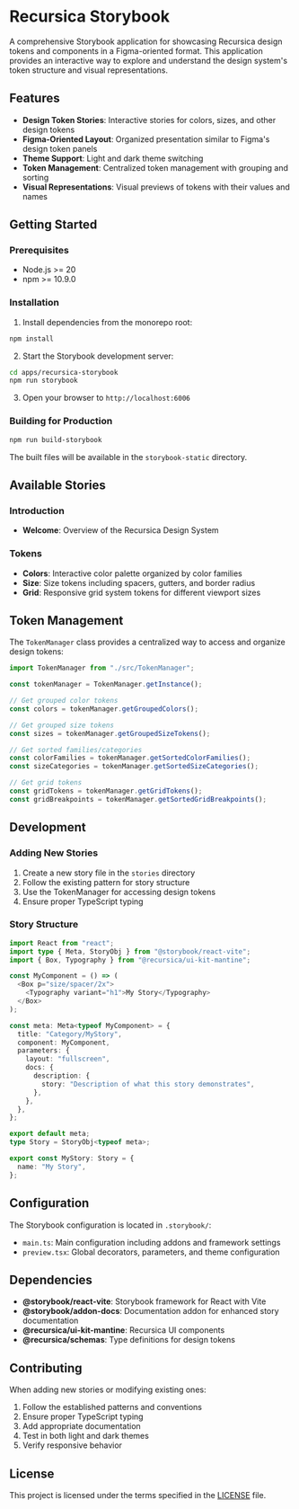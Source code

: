 # Recursica Storybook

A comprehensive Storybook application for showcasing Recursica design tokens and components in a Figma-oriented format. This application provides an interactive way to explore and understand the design system's token structure and visual representations.

## Features

- **Design Token Stories**: Interactive stories for colors, sizes, and other design tokens
- **Figma-Oriented Layout**: Organized presentation similar to Figma's design token panels
- **Theme Support**: Light and dark theme switching
- **Token Management**: Centralized token management with grouping and sorting
- **Visual Representations**: Visual previews of tokens with their values and names

## Getting Started

### Prerequisites

- Node.js >= 20
- npm >= 10.9.0

### Installation

1. Install dependencies from the monorepo root:

```sh
npm install
```

2. Start the Storybook development server:

```sh
cd apps/recursica-storybook
npm run storybook
```

3. Open your browser to `http://localhost:6006`

### Building for Production

```sh
npm run build-storybook
```

The built files will be available in the `storybook-static` directory.

## Available Stories

### Introduction

- **Welcome**: Overview of the Recursica Design System

### Tokens

- **Colors**: Interactive color palette organized by color families
- **Size**: Size tokens including spacers, gutters, and border radius
- **Grid**: Responsive grid system tokens for different viewport sizes

## Token Management

The `TokenManager` class provides a centralized way to access and organize design tokens:

```typescript
import TokenManager from "./src/TokenManager";

const tokenManager = TokenManager.getInstance();

// Get grouped color tokens
const colors = tokenManager.getGroupedColors();

// Get grouped size tokens
const sizes = tokenManager.getGroupedSizeTokens();

// Get sorted families/categories
const colorFamilies = tokenManager.getSortedColorFamilies();
const sizeCategories = tokenManager.getSortedSizeCategories();

// Get grid tokens
const gridTokens = tokenManager.getGridTokens();
const gridBreakpoints = tokenManager.getSortedGridBreakpoints();
```

## Development

### Adding New Stories

1. Create a new story file in the `stories` directory
2. Follow the existing pattern for story structure
3. Use the TokenManager for accessing design tokens
4. Ensure proper TypeScript typing

### Story Structure

```typescript
import React from "react";
import type { Meta, StoryObj } from "@storybook/react-vite";
import { Box, Typography } from "@recursica/ui-kit-mantine";

const MyComponent = () => (
  <Box p="size/spacer/2x">
    <Typography variant="h1">My Story</Typography>
  </Box>
);

const meta: Meta<typeof MyComponent> = {
  title: "Category/MyStory",
  component: MyComponent,
  parameters: {
    layout: "fullscreen",
    docs: {
      description: {
        story: "Description of what this story demonstrates",
      },
    },
  },
};

export default meta;
type Story = StoryObj<typeof meta>;

export const MyStory: Story = {
  name: "My Story",
};
```

## Configuration

The Storybook configuration is located in `.storybook/`:

- `main.ts`: Main configuration including addons and framework settings
- `preview.tsx`: Global decorators, parameters, and theme configuration

## Dependencies

- **@storybook/react-vite**: Storybook framework for React with Vite
- **@storybook/addon-docs**: Documentation addon for enhanced story documentation
- **@recursica/ui-kit-mantine**: Recursica UI components
- **@recursica/schemas**: Type definitions for design tokens

## Contributing

When adding new stories or modifying existing ones:

1. Follow the established patterns and conventions
2. Ensure proper TypeScript typing
3. Add appropriate documentation
4. Test in both light and dark themes
5. Verify responsive behavior

## License

This project is licensed under the terms specified in the [LICENSE](../../LICENSE) file.
